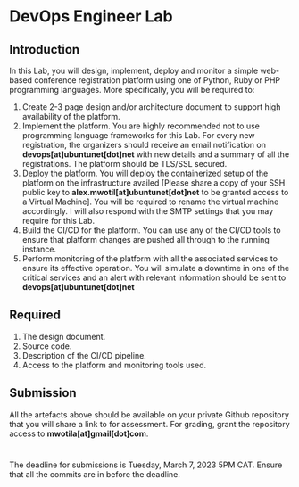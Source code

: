 # DevOps Engineer Lab
## Introduction
In this Lab, you will design, implement, deploy and monitor a simple web-based conference registration platform using one of Python, Ruby or PHP programming languages. More specifically, you will be required to:
1. Create 2-3 page design and/or architecture document to support high availability of the platform.
2. Implement the platform. You are highly recommended not to use programming language frameworks for this Lab. For every new registration, the organizers should receive an email notification on **devops[at]ubuntunet[dot]net** with new details and a summary of all the registrations. The platform should be TLS/SSL secured.
3. Deploy the platform. You will deploy the containerized setup of the platform on the infrastructure availed [Please share a copy of your SSH public key to **alex.mwotil[at]ubuntunet[dot]net** to be granted access to a Virtual Machine]. You will be required to rename the virtual machine accordingly. I will also respond with the SMTP settings that you may require for this Lab.
4. Build the CI/CD for the platform. You can use any of the CI/CD tools to ensure that platform changes are pushed all through to the running instance.
5. Perform monitoring of the platform with all the associated services to ensure its effective operation. You will simulate a downtime in one of the critical services and an alert with relevant information should be sent to **devops[at]ubuntunet[dot]net**

## Required
1. The design document.
2. Source code.
3. Description of the CI/CD pipeline.
4. Access to the platform and monitoring tools used.

## Submission
All the artefacts above should be available on your private Github repository that you will share a link to for assessment. For grading, grant the repository access to **mwotila[at]gmail[dot]com**.
#
The deadline for submissions is Tuesday, March 7, 2023 5PM CAT. Ensure that all the commits are in before the deadline.
